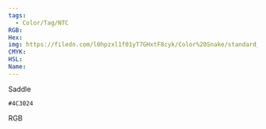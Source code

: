 ```yaml
---
tags:
  - Color/Tag/NTC
RGB:
Hex:
img: https://filedn.com/l0hpzxl1f01yT7GHxtF8cyk/Color%20Snake/standard_csv_to_svg/4C3024.svg
CMYK:
HSL:
Name:
---
```

Saddle
```palette
#4C3024
```
RGB
